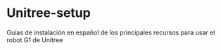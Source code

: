 # Unitree-setup
Guías de instalación en español de los principales recursos para usar el robot G1 de Unitree
